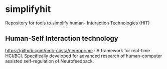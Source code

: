 # simplifyhit
Repository for tools to simplify human- Interaction Technologies (HIT)


## Human-Self Interaction technology
https://github.com/nmc-costa/neuroprime : A framework for real-time HCI/BCI. Specifically developed for advanced research of human-computer assisted self-regulation of Neurofeedback.
